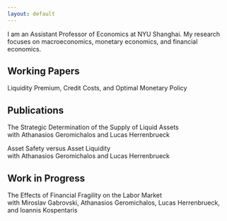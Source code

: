```yaml
---
layout: default
---
```


I am an Assistant Professor of Economics at NYU Shanghai. My research focuses on macroeconomics, monetary economics, and financial economics. 

## Working Papers

Liquidity Premium, Credit Costs, and Optimal Monetary Policy

## Publications

The Strategic Determination of the Supply of Liquid Assets  
with Athanasios Geromichalos and Lucas Herrenbrueck

Asset Safety versus Asset Liquidity  
with Athanasios Geromichalos and Lucas Herrenbrueck

## Work in Progress

The Effects of Financial Fragility on the Labor Market  
with Miroslav Gabrovski, Athanasios Geromichalos, Lucas Herrenbrueck, and Ioannis Kospentaris
